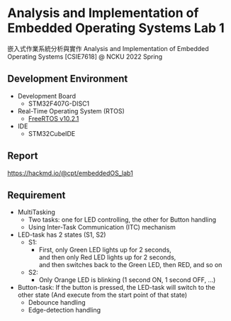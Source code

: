 # Analysis and Implementation of Embedded Operating Systems Lab 1

嵌入式作業系統分析與實作 Analysis and Implementation of Embedded Operating Systems [CSIE7618] @ NCKU 2022 Spring

## Development Environment

- Development Board
    - STM32F407G-DISC1
- Real-Time Operating System (RTOS)
    - [FreeRTOS v10.2.1](https://github.com/FreeRTOS/FreeRTOS/tree/V10.2.1)
- IDE
    - STM32CubeIDE

## Report

https://hackmd.io/@cpt/embeddedOS_lab1

## Requirement

- MultiTasking
    - Two tasks: one for LED controlling, the other for Button handling
    - Using Inter-Task Communication (ITC) mechanism
- LED-task has 2 states (S1, S2)
    - S1:
        - First, only Green LED lights up for 2 seconds,<br>and then only Red LED lights up for 2 seconds,<br>and then switches back to the Green LED, then RED, and so on
    - S2:
        - Only Orange LED is blinking (1 second ON, 1 second OFF, …)
- Button-task: If the button is pressed, the LED-task will switch to the other state (And execute from the start point of that state)
    - Debounce handling
    - Edge-detection handling